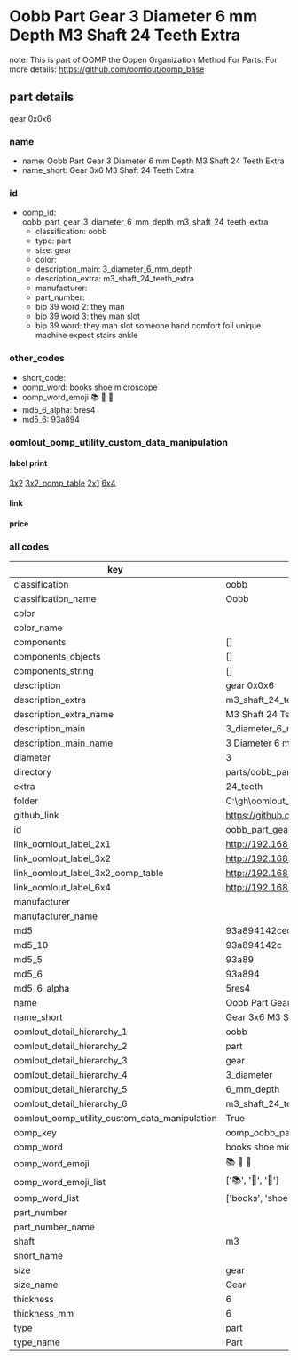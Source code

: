 # Oobb Part Gear 3 Diameter 6 mm Depth M3 Shaft 24 Teeth Extra  

note: This is part of OOMP the Oopen Organization Method For Parts. For more details: https://github.com/oomlout/oomp_base

##  part details
  



gear 0x0x6



### name
* name: Oobb Part Gear 3 Diameter 6 mm Depth M3 Shaft 24 Teeth Extra
* name_short: Gear 3x6 M3 Shaft 24 Teeth Extra
### id
* oomp_id: oobb_part_gear_3_diameter_6_mm_depth_m3_shaft_24_teeth_extra
  * classification: oobb
  * type: part
  * size: gear
  * color: 
  * description_main: 3_diameter_6_mm_depth
  * description_extra: m3_shaft_24_teeth_extra
  * manufacturer: 
  * part_number: 
  * bip 39 word 2: they man
  * bip 39 word 3: they man slot
  * bip 39 word: they man slot someone hand comfort foil unique machine expect stairs ankle

### other_codes
* short_code: 
* oomp_word: books shoe microscope
* oomp_word_emoji :books: :shoe: :microscope:
* md5_6_alpha: 5res4
* md5_6: 93a894






### oomlout_oomp_utility_custom_data_manipulation
#### label print
[3x2](http://192.168.1.245:1112/?label=oomp%205res4)
[3x2_oomp_table](http://192.168.1.108:1112/?label=oomp%205res4)
[2x1](http://192.168.1.242:1112/?label=oomp%205res4)
[6x4](http://192.168.1.55:1112/?label=oomp%205res4)    

#### link

                              

#### price







### all codes 
| key | value |  
| --- | --- |  
| classification | oobb |  
| classification_name | Oobb |  
| color |  |  
| color_name |  |  
| components | [] |  
| components_objects | [] |  
| components_string | [] |  
| description | gear 0x0x6 |  
| description_extra | m3_shaft_24_teeth_extra |  
| description_extra_name | M3 Shaft 24 Teeth Extra |  
| description_main | 3_diameter_6_mm_depth |  
| description_main_name | 3 Diameter 6 mm Depth |  
| diameter | 3 |  
| directory | parts/oobb_part_gear_3_diameter_6_mm_depth_m3_shaft_24_teeth_extra |  
| extra | 24_teeth |  
| folder | C:\gh\oomlout_oobb_version_4_generated_parts\things\oobb_part_gear_3_diameter_6_mm_depth_m3_shaft_24_teeth_extra |  
| github_link | https://github.com/oomlout/oomlout_oomp_part_src/tree/main/parts/oobb_part_gear_3_diameter_6_mm_depth_m3_shaft_24_teeth_extra |  
| id | oobb_part_gear_3_diameter_6_mm_depth_m3_shaft_24_teeth_extra |  
| link_oomlout_label_2x1 | http://192.168.1.242:1112/?label=oomp%205res4 |  
| link_oomlout_label_3x2 | http://192.168.1.245:1112/?label=oomp%205res4 |  
| link_oomlout_label_3x2_oomp_table | http://192.168.1.108:1112/?label=oomp%205res4 |  
| link_oomlout_label_6x4 | http://192.168.1.55:1112/?label=oomp%205res4 |  
| manufacturer |  |  
| manufacturer_name |  |  
| md5 | 93a894142ced8b4cb8b46cf19821b704 |  
| md5_10 | 93a894142c |  
| md5_5 | 93a89 |  
| md5_6 | 93a894 |  
| md5_6_alpha | 5res4 |  
| name | Oobb Part Gear 3 Diameter 6 mm Depth M3 Shaft 24 Teeth Extra |  
| name_short | Gear 3x6 M3 Shaft 24 Teeth Extra |  
| oomlout_detail_hierarchy_1 | oobb |  
| oomlout_detail_hierarchy_2 | part |  
| oomlout_detail_hierarchy_3 | gear |  
| oomlout_detail_hierarchy_4 | 3_diameter |  
| oomlout_detail_hierarchy_5 | 6_mm_depth |  
| oomlout_detail_hierarchy_6 | m3_shaft_24_teeth_extra |  
| oomlout_oomp_utility_custom_data_manipulation | True |  
| oomp_key | oomp_oobb_part_gear_3_diameter_6_mm_depth_m3_shaft_24_teeth_extra |  
| oomp_word | books shoe microscope |  
| oomp_word_emoji | :books: :shoe: :microscope: |  
| oomp_word_emoji_list | [':books:', ':shoe:', ':microscope:'] |  
| oomp_word_list | ['books', 'shoe', 'microscope'] |  
| part_number |  |  
| part_number_name |  |  
| shaft | m3 |  
| short_name |  |  
| size | gear |  
| size_name | Gear |  
| thickness | 6 |  
| thickness_mm | 6 |  
| type | part |  
| type_name | Part |  

